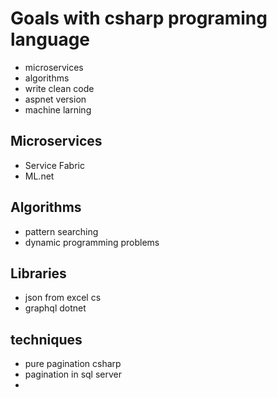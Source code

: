 # Goals with csharp programing language

- microservices
- algorithms
- write clean code
- aspnet version
- machine larning

## Microservices
- Service Fabric
- ML.net

## Algorithms
- pattern searching
- dynamic programming problems

## Libraries
- json from excel cs
- graphql dotnet

## techniques
- pure pagination csharp
- pagination in sql server
- 